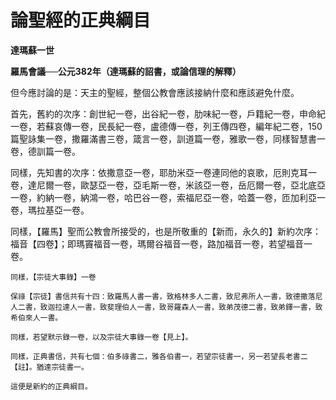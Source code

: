 # 論聖經的正典綱目


**達瑪蘇一世**

**羅馬會議──公元382年（達瑪蘇的詔書，或論信理的解釋）**





但今應討論的是：天主的聖經，整個公教會應該接納什麼和應該避免什麼。

首先，舊約的次序：創世紀一卷，出谷紀一卷，肋味紀一卷，戶籍紀一卷，申命紀一卷，若蘇哀傳一卷，民長紀一卷，盧德傳一卷，列王傳四卷，編年紀二卷，150篇聖詠集一卷，撒羅滿書三卷，箴言一卷，訓道篇一卷，雅歌一卷，同樣智慧書一卷，德訓篇一卷。

同樣，先知書的次序：依撒意亞一卷，耶肋米亞一卷連同他的哀歌，厄則克耳一卷，達尼爾一卷，歐瑟亞一卷，亞毛斯一卷，米該亞一卷，岳厄爾一卷，亞北底亞一卷，約納一卷，納鴻一卷，哈巴谷一卷，索福尼亞一卷，哈蓋一卷，匝加利亞一卷，瑪拉基亞一卷。

同樣，【羅馬】聖而公教會所接受的，也是所敬重的【新而，永久的】新約次序：福音【四卷】；即瑪竇福音一卷，瑪爾谷福音一卷，路加福音一卷，若望福音一卷。

	同樣，【宗徒大事錄】一卷

	保祿【宗徒】書信共有十四：致羅馬人書一書，致格林多人二書，致尼弗所人一書，致德撒落尼人二書，致迦拉達人一書，致斐理伯人一書，致哥羅森人一書，致弟茂德二書，致弟鐸一書，致希伯來人一書。

	同樣，若望默示錄一卷，以及宗徒大事錄一卷【見上】。

	同樣，正典書信，共有七個：伯多祿書二，雅各伯書一，若望宗徒書一，另一若望長老書二【註】。猶達宗徒書一。

	這便是新約的正典綱目。

